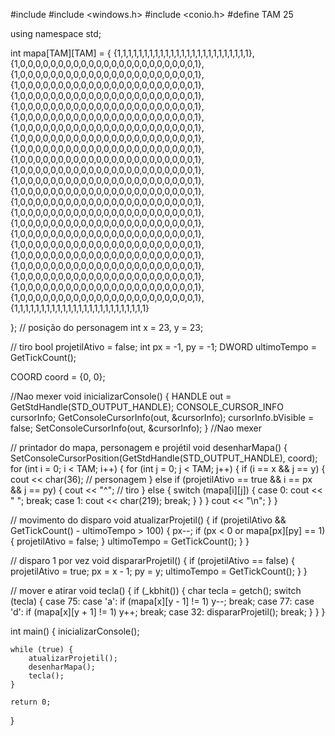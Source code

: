 #include <iostream>
#include <windows.h>
#include <conio.h>
#define TAM 25

using namespace std;

int mapa[TAM][TAM] = {
    {1,1,1,1,1,1,1,1,1,1,1,1,1,1,1,1,1,1,1,1,1,1,1,1,1},
    {1,0,0,0,0,0,0,0,0,0,0,0,0,0,0,0,0,0,0,0,0,0,0,0,1},
    {1,0,0,0,0,0,0,0,0,0,0,0,0,0,0,0,0,0,0,0,0,0,0,0,1},
    {1,0,0,0,0,0,0,0,0,0,0,0,0,0,0,0,0,0,0,0,0,0,0,0,1},
    {1,0,0,0,0,0,0,0,0,0,0,0,0,0,0,0,0,0,0,0,0,0,0,0,1},
    {1,0,0,0,0,0,0,0,0,0,0,0,0,0,0,0,0,0,0,0,0,0,0,0,1},
    {1,0,0,0,0,0,0,0,0,0,0,0,0,0,0,0,0,0,0,0,0,0,0,0,1},
    {1,0,0,0,0,0,0,0,0,0,0,0,0,0,0,0,0,0,0,0,0,0,0,0,1},
    {1,0,0,0,0,0,0,0,0,0,0,0,0,0,0,0,0,0,0,0,0,0,0,0,1},
    {1,0,0,0,0,0,0,0,0,0,0,0,0,0,0,0,0,0,0,0,0,0,0,0,1},
    {1,0,0,0,0,0,0,0,0,0,0,0,0,0,0,0,0,0,0,0,0,0,0,0,1},
    {1,0,0,0,0,0,0,0,0,0,0,0,0,0,0,0,0,0,0,0,0,0,0,0,1},
    {1,0,0,0,0,0,0,0,0,0,0,0,0,0,0,0,0,0,0,0,0,0,0,0,1},
    {1,0,0,0,0,0,0,0,0,0,0,0,0,0,0,0,0,0,0,0,0,0,0,0,1},
    {1,0,0,0,0,0,0,0,0,0,0,0,0,0,0,0,0,0,0,0,0,0,0,0,1},
    {1,0,0,0,0,0,0,0,0,0,0,0,0,0,0,0,0,0,0,0,0,0,0,0,1},
    {1,0,0,0,0,0,0,0,0,0,0,0,0,0,0,0,0,0,0,0,0,0,0,0,1},
    {1,0,0,0,0,0,0,0,0,0,0,0,0,0,0,0,0,0,0,0,0,0,0,0,1},
    {1,0,0,0,0,0,0,0,0,0,0,0,0,0,0,0,0,0,0,0,0,0,0,0,1},
    {1,0,0,0,0,0,0,0,0,0,0,0,0,0,0,0,0,0,0,0,0,0,0,0,1},
    {1,0,0,0,0,0,0,0,0,0,0,0,0,0,0,0,0,0,0,0,0,0,0,0,1},
    {1,0,0,0,0,0,0,0,0,0,0,0,0,0,0,0,0,0,0,0,0,0,0,0,1},
    {1,0,0,0,0,0,0,0,0,0,0,0,0,0,0,0,0,0,0,0,0,0,0,0,1},
    {1,0,0,0,0,0,0,0,0,0,0,0,0,0,0,0,0,0,0,0,0,0,0,0,1},
    {1,1,1,1,1,1,1,1,1,1,1,1,1,1,1,1,1,1,1,1,1,1,1,1,1}

};
// posição do personagem
int x = 23, y = 23;

// tiro
bool projetilAtivo = false;
int px = -1, py = -1;
DWORD ultimoTempo = GetTickCount();

COORD coord = {0, 0};

//Nao mexer
void inicializarConsole() {
    HANDLE out = GetStdHandle(STD_OUTPUT_HANDLE);
    CONSOLE_CURSOR_INFO cursorInfo;
    GetConsoleCursorInfo(out, &cursorInfo);
    cursorInfo.bVisible = false;
    SetConsoleCursorInfo(out, &cursorInfo);
}
//Nao mexer

// printador do mapa, personagem e projétil
void desenharMapa() {
    SetConsoleCursorPosition(GetStdHandle(STD_OUTPUT_HANDLE), coord);
    for (int i = 0; i < TAM; i++) {
        for (int j = 0; j < TAM; j++) {
            if (i == x && j == y) {
                cout << char(36); // personagem
            } else if (projetilAtivo == true && i == px && j == py) {
                cout << "^"; // tiro
            } else {
                switch (mapa[i][j]) {
                    case 0: cout << " "; break;
                    case 1: cout << char(219); break;
                }
            }
        }
        cout << "\n";
    }
}

// movimento do disparo
void atualizarProjetil() {
    if (projetilAtivo && GetTickCount() - ultimoTempo > 100) {
        px--;
        if (px < 0 or mapa[px][py] == 1) {
            projetilAtivo = false;
        }
        ultimoTempo = GetTickCount();
    }
}

// disparo 1 por vez
void dispararProjetil() {
    if (projetilAtivo == false) {
        projetilAtivo = true;
        px = x - 1;
        py = y;
        ultimoTempo = GetTickCount();
    }
}

// mover e atirar
void tecla() {
    if (_kbhit()) {
        char tecla = getch();
        switch (tecla) {
            case 75: case 'a': if (mapa[x][y - 1] != 1) y--; break;
            case 77: case 'd': if (mapa[x][y + 1] != 1) y++; break;
            case 32: dispararProjetil(); break;
        }
    }
}

int main() {
    inicializarConsole();

    while (true) {
        atualizarProjetil();
        desenharMapa();
        tecla();
    }

    return 0;
}
